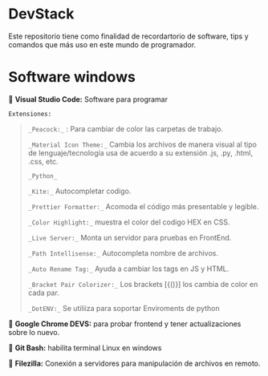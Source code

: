 # **DevStack** 
Este repositorio tiene como finalidad de recordartorio de software, tips y comandos que más uso en este mundo de programador.


# Software windows 
:rocket: **Visual Studio Code:** Software para programar

    Extensiones:
> `_Peacock:_` : Para cambiar de color las carpetas de trabajo.
> 
> `_Material Icon Theme:_` Cambia los archivos de manera visual al tipo de lenguaje/tecnología usa de acuerdo a su extensión .js, .py, .html, .css, etc.
> 
> `_Python_`
> 
> `_Kite:_` Autocompletar codigo.
> 
> `_Prettier Formatter:_` Acomoda el código más presentable y legible.
> 
> `_Color Highlight:_` muestra el color del codigo HEX en  CSS.
> 
> `_Live Server:_` Monta un servidor para pruebas en FrontEnd.
> 
> `_Path Intellisense:_` Autocompleta nombre de archivos.
> 
> `_Auto Rename Tag:_` Ayuda a cambiar los tags en JS y HTML.
> 
> `_Bracket Pair Colorizer:_` Los brackets [{()}] los cambia de color en cada par.
> 
> `_DotENV:_` Se utiliiza para soportar Enviroments de python


:rocket: **Google Chrome DEVS:** para probar frontend y tener actualizaciones sobre lo nuevo.

:rocket: **Git Bash:** habilita terminal Linux en windows

:rocket: **Filezilla:** Conexión a servidores para manipulación de archivos en remoto.
#
